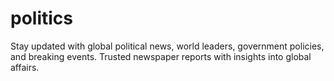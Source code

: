 # politics
Stay updated with global political news, world leaders, government policies, and breaking events. Trusted newspaper reports with insights into global affairs.
